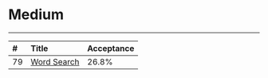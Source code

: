 # **Medium**

---

| \# | Title | Acceptance |
| :--- | :--- | :--- |
| 79 | [Word Search](/medium/79.md) | 26.8% |



